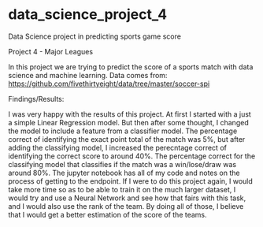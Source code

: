 # data_science_project_4
Data Science project in predicting sports game score

Project 4 - Major Leagues

In this project we are trying to predict the score of a sports match with data science and machine learning. Data comes from: https://github.com/fivethirtyeight/data/tree/master/soccer-spi

Findings/Results:

I was very happy with the results of this project. At first I started with a just a simple Linear Regression model. But then after some thought, I changed the model to include a feature from a classifier model. The percentage correct of identifying the exact point total of the match was 5%, but after adding the classifying model, I increased the perecntage correct of identifying the correct score to around 40%. The percentage correct for the classifying model that classifies if the match was a win/lose/draw was around 80%. The jupyter notebook has all of my code and notes on the process of getting to the endpoint. If I were to do this project again, I would take more time so as to be able to train it on the much larger dataset, I would try and use a Neural Network and see how that fairs with this task, and I would also use the rank of the team. By doing all of those, I believe that I would get a better estimation of the score of the teams.
